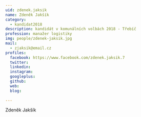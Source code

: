 ```yaml
---
uid: zdenek.jaksik
name: Zdeněk Jakšík
category:
  - kandidat2018
description: kandidát v komunálních volbách 2018 - Třebíč
profession: manažer logistiky
img: people/zdenek-jaksik.jpg
mail:
  - zjaksik@email.cz
profiles:
  facebook: https://www.facebook.com/zdenek.jaksik.7 
  twitter: 
  linkedin: 
  instagram: 
  googleplus: 
  github: 
  web: 
  blog: 
  
---
```


Zdeněk Jakšík
